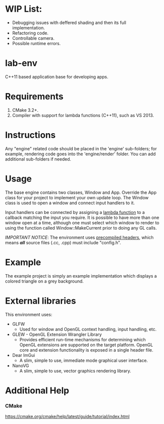 # WIP List:
  * Debugging issues with deffered shading and then its full implementation.
  * Refactoring code.
  * Controllable camera.
  * Possible runtime errors.

# lab-env
C++11 based application base for developing apps.

# Requirements
1. CMake 3.2+.
2. Compiler with support for lambda functions (C++11), such as VS 2013.
  
# Instructions
Any "engine" related code should be placed in the 'engine' sub-folders; for example, rendering code goes into the 'engine/render' folder. You can add additional sub-folders if needed.

# Usage
The base engine contains two classes, Window and App. Override the App class for your project to implement your own update loop. The Window class is used to open a window and connect input handlers to it.

Input handlers can be connected by assigning a [lambda function](https://www.geeksforgeeks.org/lambda-expression-in-c/) to a callback matching the input you require. It is possible to have more than one window open at a time, although one must select which window to render to using the function called Window::MakeCurrent prior to doing any GL calls.

_IMPORTANT NOTICE_: The environment uses [precompiled headers](https://en.wikipedia.org/wiki/Precompiled_header), which means ***all*** source files (.cc, .cpp) must include "config.h".

# Example
The example project is simply an example implementation which displays a colored triangle on a grey background.

# External libraries

This environment uses:
* GLFW
    * Used for window and OpenGL context handling, input handling, etc.
* GLEW - OpenGL Extension Wrangler Library
    * Provides efficient run-time mechanisms for determining which OpenGL extensions are supported on the target platform. OpenGL core and extension functionality is exposed in a single header file.
* Dear ImGui
    * A slim, simple to use, immediate mode graphical user interface.
* NanoVG
    * A slim, simple to use, vector graphics rendering library.

# Additional Help

### CMake

https://cmake.org/cmake/help/latest/guide/tutorial/index.html
